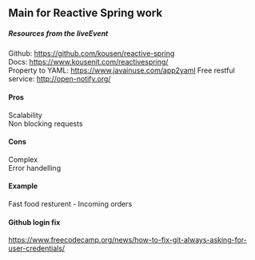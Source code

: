 ## Main for Reactive Spring work

##### Resources from the liveEvent  
Github: https://github.com/kousen/reactive-spring   
Docs: https://www.kousenit.com/reactivespring/  
Property to YAML: https://www.javainuse.com/app2yaml
Free restful service: http://open-notify.org/

#### Pros
Scalability  
Non blocking requests  

#### Cons
Complex  
Error handelling  

#### Example  
Fast food resturent - Incoming orders  

#### Github login fix
https://www.freecodecamp.org/news/how-to-fix-git-always-asking-for-user-credentials/  

